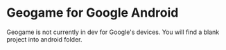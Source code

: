 Geogame for Google Android
==========================

Geogame is not currently in dev for Google's devices.
You will find a blank project into android folder.
